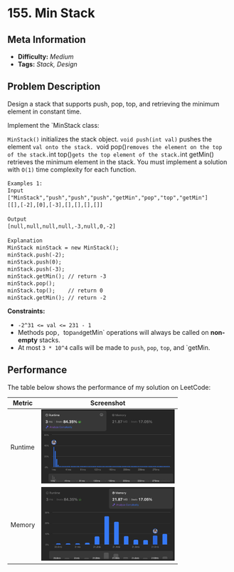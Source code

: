 # 155. Min Stack

## Meta Information
- **Difficulty:** *Medium*
- **Tags:** *Stack, Design*

## Problem Description
Design a stack that supports push, pop, top, and retrieving the minimum element in constant time.

Implement the `MinStack class:

`MinStack()` initializes the stack object.
`void push(int val)` pushes the element `val onto the stack.
`void pop()` removes the element on the top of the stack.
`int top()` gets the top element of the stack.
`int getMin() retrieves the minimum element in the stack.
You must implement a solution with `O(1)` time complexity for each function.
```
Examples 1:
Input
["MinStack","push","push","push","getMin","pop","top","getMin"]
[[],[-2],[0],[-3],[],[],[],[]]

Output
[null,null,null,null,-3,null,0,-2]

Explanation
MinStack minStack = new MinStack();
minStack.push(-2);
minStack.push(0);
minStack.push(-3);
minStack.getMin(); // return -3
minStack.pop();
minStack.top();    // return 0
minStack.getMin(); // return -2
```


**Constraints:**
- ```-2^31 <= val <= 231 - 1```
- Methods pop`, `top` and `getMin` operations will always be called on **non-empty** stacks.
- At most `3 * 10^4` calls will be made to `push`, `pop`, `top`, and `getMin.


## Performance
The table below shows the performance of my solution on LeetCode:

| Metric   | Screenshot                                                                                 |
|----------|--------------------------------------------------------------------------------------------|
| Runtime  |<img src="./img/runtime.png" alt="Runtime" width="300">                                    |
| Memory   |<img src="./img/memory.png" alt="Runtime" width="300">                                     |

